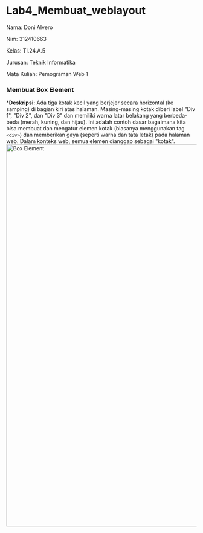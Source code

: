 # Lab4_Membuat_weblayout
Nama: Doni Alvero <p>
Nim: 312410663 <P>
Kelas: TI.24.A.5 <P>
Jurusan: Teknik Informatika <p>
Mata Kuliah: Pemograman Web 1 <p>

### Membuat Box Element
***Deskripsi:**
Ada tiga kotak kecil yang berjejer secara horizontal (ke samping) di bagian kiri atas halaman. Masing-masing kotak diberi label "Div 1", "Div 2", dan "Div 3" dan memiliki warna latar belakang yang berbeda-beda (merah, kuning, dan hijau). Ini adalah contoh dasar bagaimana kita bisa membuat dan mengatur elemen kotak (biasanya menggunakan tag `<div>`) dan memberikan gaya (seperti warna dan tata letak) pada halaman web. Dalam konteks web, semua elemen dianggap sebagai "kotak".
<img width="1918" height="1013" alt="Box Element" src="https://github.com/user-attachments/assets/c372bf10-4629-4a79-91d6-cd2c64470fc8" />










